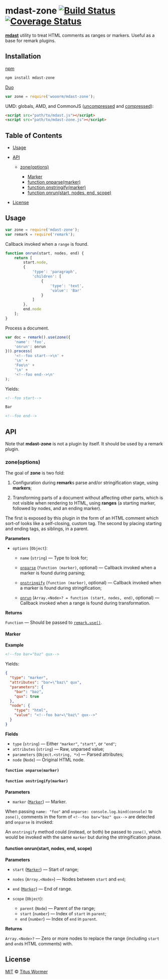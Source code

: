 # mdast-zone [![Build Status](https://img.shields.io/travis/wooorm/mdast-zone.svg)](https://travis-ci.org/wooorm/mdast-zone) [![Coverage Status](https://img.shields.io/codecov/c/github/wooorm/mdast-zone.svg)](https://codecov.io/github/wooorm/mdast-zone)

[**mdast**](https://github.com/wooorm/mdast) utility to treat HTML comments as
ranges or markers. Useful as a base for remark plugins.

## Installation

[npm](https://docs.npmjs.com/cli/install)

```bash
npm install mdast-zone
```

[Duo](http://duojs.org/#getting-started)

```javascript
var zone = require('wooorm/mdast-zone');
```

UMD: globals, AMD, and CommonJS ([uncompressed](mdast-zone.js) and [compressed](mdast-zone.min.js)):

```html
<script src="path/to/mdast.js"></script>
<script src="path/to/mdast-zone.js"></script>
```

## Table of Contents

*   [Usage](#usage)

*   [API](#api)

    *   [zone(options)](#zoneoptions)

        *   [Marker](#marker)
        *   [function onparse(marker)](#function-onparsemarker)
        *   [function onstringify(marker)](#function-onstringifymarker)
        *   [function onrun(start, nodes, end, scope)](#function-onrunstart-nodes-end-scope)

*   [License](#license)

## Usage

```javascript
var zone = require('mdast-zone');
var remark = require('remark');
```

Callback invoked when a `range` is found.

```javascript
function onrun(start, nodes, end) {
    return [
        start.node,
        {
            'type': 'paragraph',
            'children': [
                {
                    'type': 'text',
                    'value': 'Bar'
                }
            ]
        },
        end.node
    ];
}
```

Process a document.

```javascript
var doc = remark().use(zone({
    'name': 'foo',
    'onrun': onrun
})).process(
    '<!--foo start-->\n' +
    '\n' +
    'Foo\n' +
    '\n' +
    '<!--foo end-->\n'
);
```

Yields:

```markdown
<!--foo start-->

Bar

<!--foo end-->
```

## API

Note that **mdast-zone** is not a plugin by itself. It should be used by a
remark plugin.

### zone(options)

The goal of **zone** is two fold:

1.  Configuration during **remark**s parse and/or stringification stage,
    using **markers**;

2.  Transforming parts of a document without affecting other parts, which
    is not visible when rendering to HTML, using **ranges** (a starting
    marker, followed by nodes, and an ending marker).

The first is exposed by this plugin in the form of an HTML comment which
sort-of looks like a self-closing, custom tag. The second by placing starting
and ending tags, as siblings, in a parent.

**Parameters**

*   `options` (`Object`):

    *   `name` (`string`) — Type to look for;

    *   [`onparse`](#function-onparsemarker)
        (`function (marker)`, optional)
        — Callback invoked when a marker is found during parsing;

    *   [`onstringify`](#function-onstringifymarker)
        (`function (marker)`, optional)
        — Callback invoked when a marker is found during stringification;

    *   [`onrun`](#function-onrunstart-nodes-end-scope)
        (`Array.<Node>? = function (start, nodes, end)`, optional)
        — Callback invoked when a range is found during transformation.

**Returns**

`Function` — Should be passed to [`remark.use()`](https://github.com/wooorm/remark#remarkuseplugin-options).

#### Marker

**Example**

```markdown
<!--foo bar="baz" qux-->
```

Yields:

```json
{
  "type": "marker",
  "attributes": "bar=\"baz\" qux",
  "parameters": {
    "bar": "baz",
    "qux": true
  },
  "node": {
    "type": "html",
    "value": "<!--foo bar=\"baz\" qux-->"
  }
}
```

**Fields**

*   `type` (`string`) — Either `"marker"`, `"start"`, or `"end"`;
*   `attributes` (`string`) — Raw, unparsed value;
*   `parameters` (`Object.<string, *>`) — Parsed attributes;
*   `node` (`Node`) — Original HTML node.

#### `function onparse(marker)`

#### `function onstringify(marker)`

**Parameters**

*   `marker` ([`Marker`](#marker)) — Marker.

When passing `name: "foo"` and `onparse: console.log.bind(console)` to
`zone()`, comments in the form of `<!--foo bar="baz" qux-->` are detected and
`onparse` is invoked:

An `onstringify` method could (instead, or both) be passed to `zone()`,
which would be invoked with the same `marker` but during the stringification
phase.

#### function onrun(start, nodes, end, scope)

**Parameters**

*   `start` ([`Marker`](#marker)) — Start of range;

*   `nodes` (`Array.<Node>`) — Nodes between `start` and `end`;

*   `end` ([`Marker`](#marker)) — End of range.

*   `scope` (`Object`):

    *   `parent` (`Node`) — Parent of the range;
    *   `start` (`number`) — Index of `start` in `parent`;
    *   `end` (`number`) — Index of `end` in `parent`.

**Returns**

`Array.<Node>?` — Zero or more nodes to replace the range (including `start`
and `end`s HTML comments) with.

## License

[MIT](LICENSE) © [Titus Wormer](http://wooorm.com)
